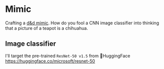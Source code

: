 # Mimic
Crafting a [d&d mimic](https://en.wikipedia.org/wiki/Mimic_(Dungeons_%26_Dragons)). How do you fool a CNN image classifier into thinking that a picture of a teapot is a chihuahua.

## Image classifier
I'll target the pre-trained `ResNet-50 v1.5` from 🤗HuggingFace https://huggingface.co/microsoft/resnet-50
